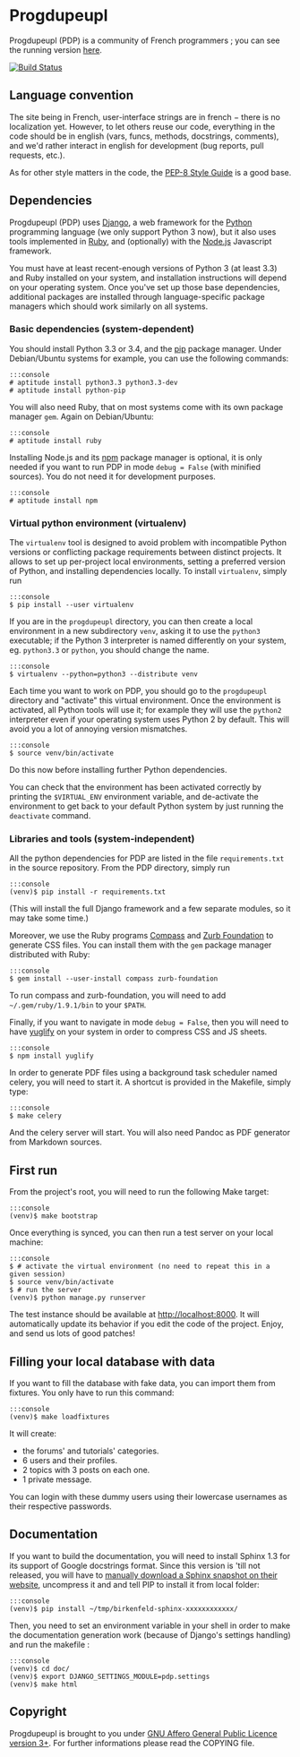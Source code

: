 # Progdupeupl

Progdupeupl (PDP) is a community of French programmers ; you can see the
running version [here](http://progdupeu.pl/).

[![Build Status](https://api.shippable.com/projects/5389cf94731cb63803367002/badge/master)](https://www.shippable.com/projects/5389cf94731cb63803367002)

## Language convention

The site being in French, user-interface strings are in french − there is no
localization yet. However, to let others reuse our code, everything in the code
should be in english (vars, funcs, methods, docstrings, comments), and we'd
rather interact in english for development (bug reports, pull requests, etc.).

As for other style matters in the code, the [PEP-8 Style
Guide](http://www.python.org/dev/peps/pep-0008/) is a good base.


## Dependencies

Progdupeupl (PDP) uses [Django](https://www.djangoproject.com/), a web
framework for the [Python](http://python.org/) programming language (we only
support Python 3 now), but it also uses tools implemented in
[Ruby](https://www.ruby-lang.org/en/), and (optionally) with the
[Node.js](http://nodejs.org/) Javascript framework.

You must have at least recent-enough versions of Python 3 (at least 3.3) and
Ruby installed on your system, and installation instructions will depend on
your operating system. Once you've set up those base dependencies, additional
packages are installed through language-specific package managers which should
work similarly on all
systems.

### Basic dependencies (system-dependent)

You should install Python 3.3 or 3.4, and the
[pip](http://www.pip-installer.org/en/latest/) package manager. Under
Debian/Ubuntu systems for example, you can use the following commands:

    :::console
    # aptitude install python3.3 python3.3-dev
    # aptitude install python-pip

You will also need Ruby, that on most systems come with its own package manager
`gem`. Again on Debian/Ubuntu:

    :::console
    # aptitude install ruby

Installing Node.js and its [npm](https://npmjs.org/) package manager is
optional, it is only needed if you want to run PDP in mode `debug = False`
(with minified sources). You do not need it for development purposes.

    :::console
    # aptitude install npm

### Virtual python environment (virtualenv)

The `virtualenv` tool is designed to avoid problem with incompatible Python
versions or conflicting package requirements between distinct projects. It
allows to set up per-project local environments, setting a preferred version of
Python, and installing dependencies locally. To install `virtualenv`, simply
run

    :::console
    $ pip install --user virtualenv

If you are in the `progdupeupl` directory, you can then create a local
environment in a new subdirectory `venv`, asking it to use the `python3`
executable; if the Python 3 interpreter is named differently on your system,
eg. `python3.3` or `python`, you should change the name.

    :::console
    $ virtualenv --python=python3 --distribute venv

Each time you want to work on PDP, you should go to the `progdupeupl` directory
and "activate" this virtual environment. Once the environment is activated, all
Python tools will use it; for example they will use the `python2` interpreter
even if your operating system uses Python 2 by default. This will avoid you
a lot of annoying version mismatches.

    :::console
    $ source venv/bin/activate

Do this now before installing further Python dependencies.

You can check that the environment has been activated correctly by printing the
`$VIRTUAL_ENV` environment variable, and de-activate the environment to get back
to your default Python system by just running the `deactivate` command.

### Libraries and tools (system-independent)

All the python dependencies for PDP are listed in the file `requirements.txt`
in the source repository. From the PDP directory, simply run

    :::console
    (venv)$ pip install -r requirements.txt

(This will install the full Django framework and a few separate modules, so it
may take some time.)

Moreover, we use the Ruby programs [Compass](http://compass-style.org) and
[Zurb Foundation](http://foundation.zurb.com/) to generate CSS files. You can
install them with the `gem` package manager distributed with Ruby:

    :::console
    $ gem install --user-install compass zurb-foundation

To run compass and zurb-foundation, you will need to add `~/.gem/ruby/1.9.1/bin`
to your `$PATH`.

Finally, if you want to navigate in mode `debug = False`, then you will need to
have [yuglify](https://github.com/yui/yuglify) on your system in order to
compress CSS and JS sheets.

    :::console
    $ npm install yuglify

In order to generate PDF files using a background task scheduler named celery,
you will need to start it. A shortcut is provided in the Makefile, simply
type:

    :::console
    $ make celery

And the celery server will start. You will also need Pandoc as PDF generator
from Markdown sources.

## First run

From the project's root, you will need to run the following Make target:

    :::console
    (venv)$ make bootstrap

Once everything is synced, you can then run a test server on your local
machine:

    :::console
    $ # activate the virtual environment (no need to repeat this in a given session)
    $ source venv/bin/activate
    $ # run the server
    (venv)$ python manage.py runserver

The test instance should be available at
[http://localhost:8000](http://localhost:8000). It will automatically update its
behavior if you edit the code of the project. Enjoy, and send us lots of good
patches!

## Filling your local database with data

If you want to fill the database with fake data, you can import them from
fixtures. You only have to run this command:

    :::console
    (venv)$ make loadfixtures

It will create:

 - the forums' and tutorials' categories.
 - 6 users and their profiles.
 - 2 topics with 3 posts on each one.
 - 1 private message.

You can login with these dummy users using their lowercase usernames as their
respective passwords.

## Documentation

If you want to build the documentation, you will need to install Sphinx 1.3 for
its support of Google docstrings format. Since this version is 'till not
released, you will have to [manually download a Sphinx snapshot on their
website](http://sphinx-doc.org/install.html), uncompress it and and tell PIP to
install it from local folder:

    :::console
    (venv)$ pip install ~/tmp/birkenfeld-sphinx-xxxxxxxxxxxx/

Then, you need to set an environment variable in your shell in order to make
the documentation generation work (because of Django's settings handling) and
run the makefile :

    :::console
    (venv)$ cd doc/
    (venv)$ export DJANGO_SETTINGS_MODULE=pdp.settings
    (venv)$ make html

## Copyright

Progdupeupl is brought to you under [GNU Affero General Public Licence version
3+](http://www.gnu.org/licenses/agpl-3.0.html). For further informations please
read the COPYING file.
